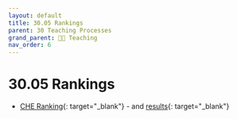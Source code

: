 ```yaml
---
layout: default
title: 30.05 Rankings
parent: 30 Teaching Processes
grand_parent: 🧑‍🏫 Teaching
nav_order: 6
---
```


# 30.05 Rankings

- [CHE Ranking](https://www.che.de/){: target="_blank"} - and [results](https://studiengaenge.zeit.de/ranking){: target="_blank"}